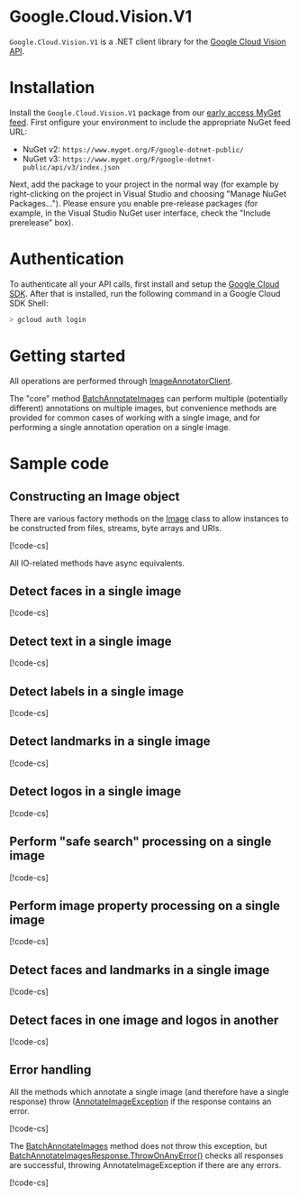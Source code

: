 # Google.Cloud.Vision.V1

`Google.Cloud.Vision.V1` is a .NET client library for the [Google
Cloud Vision API](https://cloud.google.com/vision).

# Installation

Install the `Google.Cloud.Vision.V1` package from our
[early access MyGet
feed](https://www.myget.org/gallery/google-dotnet-public).
First onfigure your environment to include the appropriate NuGet feed
URL:

- NuGet v2: `https://www.myget.org/F/google-dotnet-public/`
- NuGet v3: `https://www.myget.org/F/google-dotnet-public/api/v3/index.json`

Next, add the package to your project in the normal way (for example
by right-clicking on the project in Visual Studio and choosing
"Manage NuGet Packages..."). Please ensure you enable pre-release
packages (for example, in the Visual Studio NuGet user interface,
check the "Include prerelease" box).

# Authentication

To authenticate all your API calls, first install and setup the
[Google Cloud SDK](https://cloud.google.com/sdk/). After that is
installed, run the following command in a Google Cloud SDK Shell:

```sh
> gcloud auth login
```

# Getting started

All operations are performed through
[ImageAnnotatorClient](obj/api/Google.Cloud.Vision.V1.ImageAnnotatorClient.yml).

The "core" method [BatchAnnotateImages](obj/api/Google.Cloud.Vision.V1.ImageAnnotatorClient.yml#Google_Cloud_Vision_V1_ImageAnnotatorClient_BatchAnnotateImages_System_Collections_Generic_IEnumerable_Google_Cloud_Vision_V1_AnnotateImageRequest__Google_Api_Gax_CallSettings_)
can perform multiple (potentially different) annotations on multiple
images, but convenience methods are provided for common cases of
working with a single image, and for performing a single annotation
operation on a single image.

# Sample code

## Constructing an Image object

There are various factory methods on the
[Image](obj/api/Google.Cloud.Vision.V1.Image.yml) class to allow
instances to be constructed from files, streams, byte arrays and URIs.

[!code-cs[](obj/snippets/Google.Cloud.Vision.V1.Image.txt#FactoryMethods)]

All IO-related methods have async equivalents.

## Detect faces in a single image

[!code-cs[](obj/snippets/Google.Cloud.Vision.V1.ImageAnnotatorClient.txt#DetectFaces)]

## Detect text in a single image

[!code-cs[](obj/snippets/Google.Cloud.Vision.V1.ImageAnnotatorClient.txt#DetectText)]

## Detect labels in a single image

[!code-cs[](obj/snippets/Google.Cloud.Vision.V1.ImageAnnotatorClient.txt#DetectLabels)]

## Detect landmarks in a single image

[!code-cs[](obj/snippets/Google.Cloud.Vision.V1.ImageAnnotatorClient.txt#DetectLandmarks)]

## Detect logos in a single image

[!code-cs[](obj/snippets/Google.Cloud.Vision.V1.ImageAnnotatorClient.txt#DetectLogos)]

## Perform "safe search" processing on a single image

[!code-cs[](obj/snippets/Google.Cloud.Vision.V1.ImageAnnotatorClient.txt#DetectSafeSearch)]

## Perform image property processing on a single image

[!code-cs[](obj/snippets/Google.Cloud.Vision.V1.ImageAnnotatorClient.txt#DetectImageProperties)]

## Detect faces and landmarks in a single image

[!code-cs[](obj/snippets/Google.Cloud.Vision.V1.ImageAnnotatorClient.txt#Annotate)]

## Detect faces in one image and logos in another

[!code-cs[](obj/snippets/Google.Cloud.Vision.V1.ImageAnnotatorClient.txt#BatchAnnotateImages)]

## Error handling

All the methods which annotate a single image (and therefore have a single response) throw
([AnnotateImageException](obj/api/Google.Cloud.Vision.V1.AnnotateImageException.yml) if the response
contains an error.

[!code-cs[](obj/snippets/Google.Cloud.Vision.V1.ImageAnnotatorClient.txt#ErrorHandling_SingleImage)]

The [BatchAnnotateImages](obj/api/Google.Cloud.Vision.V1.ImageAnnotatorClient.yml#Google_Cloud_Vision_V1_ImageAnnotatorClient_BatchAnnotateImages_System_Collections_Generic_IEnumerable_Google_Cloud_Vision_V1_AnnotateImageRequest__Google_Api_Gax_CallSettings_)
method does not throw this exception, but [BatchAnnotateImagesResponse.ThrowOnAnyError()](obj/api/Google.Cloud.Vision.V1.BatchAnnotateImagesResponse.yml##Google_Cloud_Vision_V1_BatchAnnotateImagesResponse_ThrowOnAnyError) checks
all responses are successful, throwing AnnotateImageException if there are any errors.

[!code-cs[](obj/snippets/Google.Cloud.Vision.V1.BatchAnnotateImagesResponse.txt#ThrowOnAnyError)]
